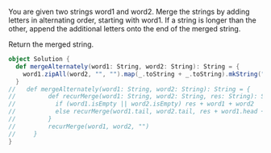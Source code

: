 You are given two strings word1 and word2. Merge the strings by adding letters in alternating order, starting with word1. If a string is longer than the other, append the additional letters onto the end of the merged string.

Return the merged string.
```scala 3
object Solution {
  def mergeAlternately(word1: String, word2: String): String = {
    word1.zipAll(word2, "", "").map(_.toString + _.toString).mkString("")
  }
//   def mergeAlternately(word1: String, word2: String): String = {
//         def recurMerge(word1: String, word2: String, res: String): String = {
//           if (word1.isEmpty || word2.isEmpty) res + word1 + word2
//           else recurMerge(word1.tail, word2.tail, res + word1.head + word2.head)
//         }
//         recurMerge(word1, word2, "")
//     }
}
```